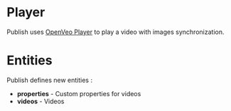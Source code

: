# Player

Publish uses [OpenVeo Player](https://github.com/veo-labs/openveo-player) to play a video with images synchronization.

# Entities

Publish defines new entities :

- **properties** - Custom properties for videos
- **videos** - Videos